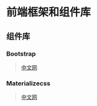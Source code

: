 # 前端框架和组件库

## 组件库
### Bootstrap
> [中文网](http://www.bootcss.com/)

### Materializecss
> [中文网](http://www.materializecss.cn/about.html)